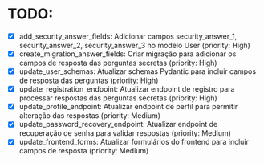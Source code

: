 # TODO:

- [x] add_security_answer_fields: Adicionar campos security_answer_1, security_answer_2, security_answer_3 no modelo User (priority: High)
- [x] create_migration_answer_fields: Criar migração para adicionar os campos de resposta das perguntas secretas (priority: High)
- [x] update_user_schemas: Atualizar schemas Pydantic para incluir campos de resposta das perguntas (priority: High)
- [x] update_registration_endpoint: Atualizar endpoint de registro para processar respostas das perguntas secretas (priority: High)
- [x] update_profile_endpoint: Atualizar endpoint de perfil para permitir alteração das respostas (priority: Medium)
- [x] update_password_recovery_endpoint: Atualizar endpoint de recuperação de senha para validar respostas (priority: Medium)
- [x] update_frontend_forms: Atualizar formulários do frontend para incluir campos de resposta (priority: Medium)

